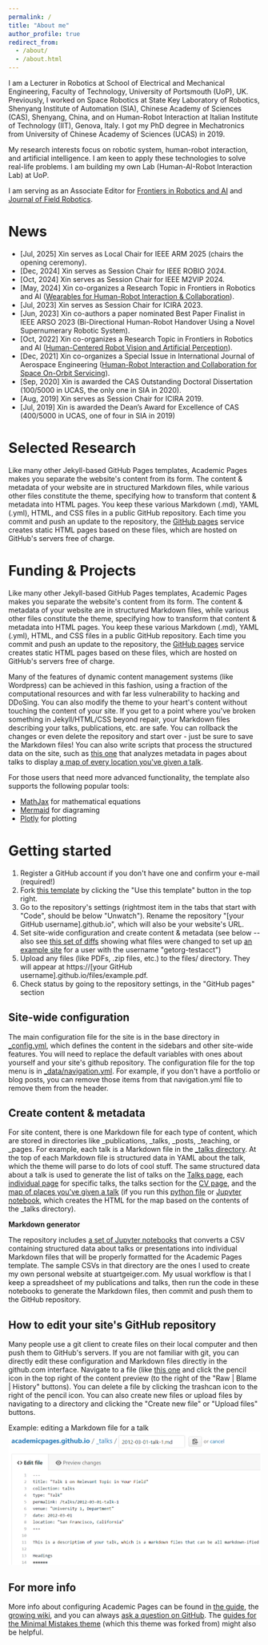 ```yaml
---
permalink: /
title: "About me"
author_profile: true
redirect_from: 
  - /about/
  - /about.html
---
```

I am a Lecturer in Robotics at School of Electrical and Mechanical Engineering, Faculty of Technology, University of Portsmouth (UoP), UK. Previously, I worked on Space Robotics at State Key Laboratory of Robotics, Shenyang Institute of Automation (SIA), Chinese Academy of Sciences (CAS), Shenyang, China, and on Human-Robot Interaction at Italian Institute of Technology (IIT), Genova, Italy. I got my PhD degree in Mechatronics from University of Chinese Academy of Sciences (UCAS) in 2019.

My research interests focus on robotic system, human-robot interaction, and artificial intelligence. I am keen to apply these technologies to solve real-life problems. I am building my own Lab (Human-AI-Robot Interaction Lab) at UoP.

I am serving as an Associate Editor for [Frontiers in Robotics and AI](https://www.frontiersin.org/journals/robotics-and-ai) and [Journal of Field Robotics](https://onlinelibrary.wiley.com/journal/15564967).

News
======
- [Jul, 2025] Xin serves as Local Chair for IEEE ARM 2025 (chairs the opening ceremony).
- [Dec, 2024] Xin serves as Session Chair for IEEE ROBIO 2024.
- [Oct, 2024] Xin serves as Session Chair for IEEE M2VIP 2024. 
- [May, 2024] Xin co-organizes a Research Topic in Frontiers in Robotics and AI ([Wearables for Human-Robot Interaction & Collaboration](https://www.frontiersin.org/research-topics/63484/wearables-for-human-robot-interaction-collaboration)).
- [Jul, 2023] Xin serves as Session Chair for ICIRA 2023.
- [Jun, 2023] Xin co-authors a paper nominated Best Paper Finalist in IEEE ARSO 2023 (Bi-Directional Human-Robot Handover Using a Novel Supernumerary Robotic System).
- [Oct, 2022] Xin co-organizes a Research Topic in Frontiers in Robotics and AI ([Human-Centered Robot Vision and Artificial Perception](https://www.frontiersin.org/research-topics/53324/human-centered-robot-vision-and-artificial-perception/magazine)).
- [Dec, 2021] Xin co-organizes a Special Issue in International Journal of Aerospace Engineering ([Human-Robot Interaction and Collaboration for Space On-Orbit Servicing](https://onlinelibrary.wiley.com/doi/toc/10.1155/9305.si.781692)).
- [Sep, 2020] Xin is awarded the CAS Outstanding Doctoral Dissertation (100/5000 in UCAS, the only one in SIA in 2020).
- [Aug, 2019] Xin serves as Session Chair for ICIRA 2019.
- [Jul, 2019] Xin is awarded the Dean’s Award for Excellence of CAS (400/5000 in UCAS, one of four in SIA in 2019)

Selected Research
======
Like many other Jekyll-based GitHub Pages templates, Academic Pages makes you separate the website's content from its form. The content & metadata of your website are in structured Markdown files, while various other files constitute the theme, specifying how to transform that content & metadata into HTML pages. You keep these various Markdown (.md), YAML (.yml), HTML, and CSS files in a public GitHub repository. Each time you commit and push an update to the repository, the [GitHub pages](https://pages.github.com/) service creates static HTML pages based on these files, which are hosted on GitHub's servers free of charge.

Funding & Projects
======
Like many other Jekyll-based GitHub Pages templates, Academic Pages makes you separate the website's content from its form. The content & metadata of your website are in structured Markdown files, while various other files constitute the theme, specifying how to transform that content & metadata into HTML pages. You keep these various Markdown (.md), YAML (.yml), HTML, and CSS files in a public GitHub repository. Each time you commit and push an update to the repository, the [GitHub pages](https://pages.github.com/) service creates static HTML pages based on these files, which are hosted on GitHub's servers free of charge.

Many of the features of dynamic content management systems (like Wordpress) can be achieved in this fashion, using a fraction of the computational resources and with far less vulnerability to hacking and DDoSing. You can also modify the theme to your heart's content without touching the content of your site. If you get to a point where you've broken something in Jekyll/HTML/CSS beyond repair, your Markdown files describing your talks, publications, etc. are safe. You can rollback the changes or even delete the repository and start over - just be sure to save the Markdown files! You can also write scripts that process the structured data on the site, such as [this one](https://github.com/academicpages/academicpages.github.io/blob/master/talkmap.ipynb) that analyzes metadata in pages about talks to display [a map of every location you've given a talk](https://academicpages.github.io/talkmap.html).

For those users that need more advanced functionality, the template also supports the following popular tools:
- [MathJax](https://www.mathjax.org/) for mathematical equations
- [Mermaid](https://mermaid.js.org/) for diagraming
- [Plotly](https://plotly.com/javascript/) for plotting

Getting started
======
1. Register a GitHub account if you don't have one and confirm your e-mail (required!)
1. Fork [this template](https://github.com/academicpages/academicpages.github.io) by clicking the "Use this template" button in the top right. 
1. Go to the repository's settings (rightmost item in the tabs that start with "Code", should be below "Unwatch"). Rename the repository "[your GitHub username].github.io", which will also be your website's URL.
1. Set site-wide configuration and create content & metadata (see below -- also see [this set of diffs](http://archive.is/3TPas) showing what files were changed to set up [an example site](https://getorg-testacct.github.io) for a user with the username "getorg-testacct")
1. Upload any files (like PDFs, .zip files, etc.) to the files/ directory. They will appear at https://[your GitHub username].github.io/files/example.pdf.  
1. Check status by going to the repository settings, in the "GitHub pages" section

Site-wide configuration
------
The main configuration file for the site is in the base directory in [_config.yml](https://github.com/academicpages/academicpages.github.io/blob/master/_config.yml), which defines the content in the sidebars and other site-wide features. You will need to replace the default variables with ones about yourself and your site's github repository. The configuration file for the top menu is in [_data/navigation.yml](https://github.com/academicpages/academicpages.github.io/blob/master/_data/navigation.yml). For example, if you don't have a portfolio or blog posts, you can remove those items from that navigation.yml file to remove them from the header. 

Create content & metadata
------
For site content, there is one Markdown file for each type of content, which are stored in directories like _publications, _talks, _posts, _teaching, or _pages. For example, each talk is a Markdown file in the [_talks directory](https://github.com/academicpages/academicpages.github.io/tree/master/_talks). At the top of each Markdown file is structured data in YAML about the talk, which the theme will parse to do lots of cool stuff. The same structured data about a talk is used to generate the list of talks on the [Talks page](https://academicpages.github.io/talks), each [individual page](https://academicpages.github.io/talks/2012-03-01-talk-1) for specific talks, the talks section for the [CV page](https://academicpages.github.io/cv), and the [map of places you've given a talk](https://academicpages.github.io/talkmap.html) (if you run this [python file](https://github.com/academicpages/academicpages.github.io/blob/master/talkmap.py) or [Jupyter notebook](https://github.com/academicpages/academicpages.github.io/blob/master/talkmap.ipynb), which creates the HTML for the map based on the contents of the _talks directory).

**Markdown generator**

The repository includes [a set of Jupyter notebooks](https://github.com/academicpages/academicpages.github.io/tree/master/markdown_generator
) that converts a CSV containing structured data about talks or presentations into individual Markdown files that will be properly formatted for the Academic Pages template. The sample CSVs in that directory are the ones I used to create my own personal website at stuartgeiger.com. My usual workflow is that I keep a spreadsheet of my publications and talks, then run the code in these notebooks to generate the Markdown files, then commit and push them to the GitHub repository.

How to edit your site's GitHub repository
------
Many people use a git client to create files on their local computer and then push them to GitHub's servers. If you are not familiar with git, you can directly edit these configuration and Markdown files directly in the github.com interface. Navigate to a file (like [this one](https://github.com/academicpages/academicpages.github.io/blob/master/_talks/2012-03-01-talk-1.md) and click the pencil icon in the top right of the content preview (to the right of the "Raw | Blame | History" buttons). You can delete a file by clicking the trashcan icon to the right of the pencil icon. You can also create new files or upload files by navigating to a directory and clicking the "Create new file" or "Upload files" buttons. 

Example: editing a Markdown file for a talk
![Editing a Markdown file for a talk](/images/editing-talk.png)

For more info
------
More info about configuring Academic Pages can be found in [the guide](https://academicpages.github.io/markdown/), the [growing wiki](https://github.com/academicpages/academicpages.github.io/wiki), and you can always [ask a question on GitHub](https://github.com/academicpages/academicpages.github.io/discussions). The [guides for the Minimal Mistakes theme](https://mmistakes.github.io/minimal-mistakes/docs/configuration/) (which this theme was forked from) might also be helpful.

